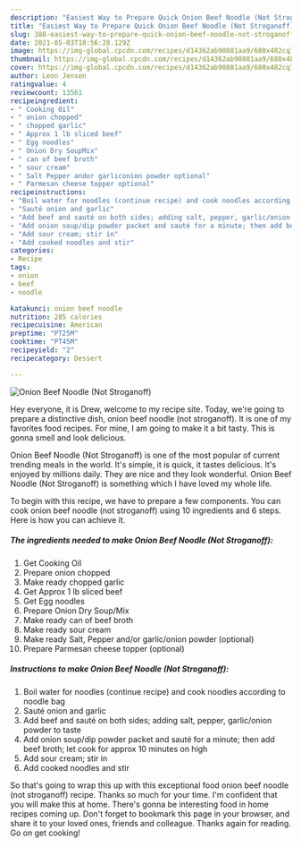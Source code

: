 ```yaml
---
description: "Easiest Way to Prepare Quick Onion Beef Noodle (Not Stroganoff)"
title: "Easiest Way to Prepare Quick Onion Beef Noodle (Not Stroganoff)"
slug: 388-easiest-way-to-prepare-quick-onion-beef-noodle-not-stroganoff
date: 2021-05-03T18:56:28.129Z
image: https://img-global.cpcdn.com/recipes/d14362ab90881aa9/680x482cq70/onion-beef-noodle-not-stroganoff-recipe-main-photo.jpg
thumbnail: https://img-global.cpcdn.com/recipes/d14362ab90881aa9/680x482cq70/onion-beef-noodle-not-stroganoff-recipe-main-photo.jpg
cover: https://img-global.cpcdn.com/recipes/d14362ab90881aa9/680x482cq70/onion-beef-noodle-not-stroganoff-recipe-main-photo.jpg
author: Leon Jensen
ratingvalue: 4
reviewcount: 13561
recipeingredient:
- " Cooking Oil"
- " onion chopped"
- " chopped garlic"
- " Approx 1 lb sliced beef"
- " Egg noodles"
- " Onion Dry SoupMix"
- " can of beef broth"
- " sour cream"
- " Salt Pepper andor garliconion powder optional"
- " Parmesan cheese topper optional"
recipeinstructions:
- "Boil water for noodles (continue recipe) and cook noodles according to noodle bag"
- "Sauté onion and garlic"
- "Add beef and sauté on both sides; adding salt, pepper, garlic/onion powder to taste"
- "Add onion soup/dip powder packet and sauté for a minute; then add beef broth; let cook for approx 10 minutes on high"
- "Add sour cream; stir in"
- "Add cooked noodles and stir"
categories:
- Recipe
tags:
- onion
- beef
- noodle

katakunci: onion beef noodle 
nutrition: 285 calories
recipecuisine: American
preptime: "PT25M"
cooktime: "PT45M"
recipeyield: "2"
recipecategory: Dessert

---
```



![Onion Beef Noodle (Not Stroganoff)](https://img-global.cpcdn.com/recipes/d14362ab90881aa9/680x482cq70/onion-beef-noodle-not-stroganoff-recipe-main-photo.jpg)

Hey everyone, it is Drew, welcome to my recipe site. Today, we're going to prepare a distinctive dish, onion beef noodle (not stroganoff). It is one of my favorites food recipes. For mine, I am going to make it a bit tasty. This is gonna smell and look delicious.



Onion Beef Noodle (Not Stroganoff) is one of the most popular of current trending meals in the world. It's simple, it is quick, it tastes delicious. It's enjoyed by millions daily. They are nice and they look wonderful. Onion Beef Noodle (Not Stroganoff) is something which I have loved my whole life.


To begin with this recipe, we have to prepare a few components. You can cook onion beef noodle (not stroganoff) using 10 ingredients and 6 steps. Here is how you can achieve it.

<!--inarticleads1-->

##### The ingredients needed to make Onion Beef Noodle (Not Stroganoff):

1. Get  Cooking Oil
1. Prepare  onion chopped
1. Make ready  chopped garlic
1. Get  Approx 1 lb sliced beef
1. Get  Egg noodles
1. Prepare  Onion Dry Soup/Mix
1. Make ready  can of beef broth
1. Make ready  sour cream
1. Make ready  Salt, Pepper and/or garlic/onion powder (optional)
1. Prepare  Parmesan cheese topper (optional)




<!--inarticleads2-->

##### Instructions to make Onion Beef Noodle (Not Stroganoff):

1. Boil water for noodles (continue recipe) and cook noodles according to noodle bag
1. Sauté onion and garlic
1. Add beef and sauté on both sides; adding salt, pepper, garlic/onion powder to taste
1. Add onion soup/dip powder packet and sauté for a minute; then add beef broth; let cook for approx 10 minutes on high
1. Add sour cream; stir in
1. Add cooked noodles and stir




So that's going to wrap this up with this exceptional food onion beef noodle (not stroganoff) recipe. Thanks so much for your time. I'm confident that you will make this at home. There's gonna be interesting food in home recipes coming up. Don't forget to bookmark this page in your browser, and share it to your loved ones, friends and colleague. Thanks again for reading. Go on get cooking!
